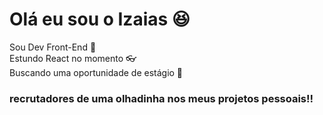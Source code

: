 # Olá eu sou o Izaias 😆<br>
Sou Dev Front-End 🎉<br>
Estundo React no momento 👓<br>
Buscando uma oportunidade de estágio 🎈

<h3>
  recrutadores de uma olhadinha nos meus projetos pessoais!!
</h3>
     

